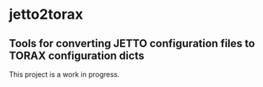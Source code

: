 # jetto2torax

## Tools for converting JETTO configuration files to TORAX configuration dicts

This project is a work in progress.
